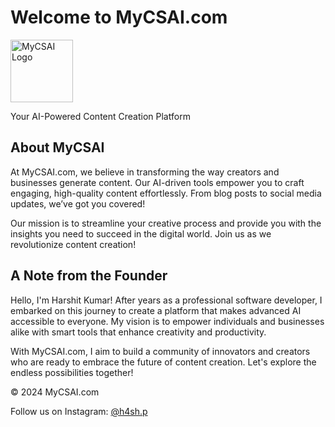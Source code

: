 <!DOCTYPE html>
<html lang="en">
<head>
    <meta charset="UTF-8">
    <meta name="viewport" content="width=device-width, initial-scale=1.0">
</head>
<body>
    <h1>Welcome to MyCSAI.com</h1>
    <img src="https://github.com/user-attachments/assets/6b0056cd-b3e1-482c-a1cf-e4dc9494c178" alt="MyCSAI Logo" style="width:100px;height:auto;"> <!-- Logo with size -->
    <p>Your AI-Powered Content Creation Platform</p>
    <h2>About MyCSAI</h2>
    <p>
        At MyCSAI.com, we believe in transforming the way creators and businesses generate content. 
        Our AI-driven tools empower you to craft engaging, high-quality content effortlessly. 
        From blog posts to social media updates, we’ve got you covered!
    </p>
    <p>
        Our mission is to streamline your creative process and provide you with the insights you need 
        to succeed in the digital world. Join us as we revolutionize content creation!
    </p>
    <h2>A Note from the Founder</h2>
    <p>
        Hello, I'm Harshit Kumar! After years as a professional software developer, I embarked on this 
        journey to create a platform that makes advanced AI accessible to everyone. My vision is to 
        empower individuals and businesses alike with smart tools that enhance creativity and productivity.
    </p>
    <p>
        With MyCSAI.com, I aim to build a community of innovators and creators who are ready to embrace 
        the future of content creation. Let's explore the endless possibilities together!
    </p>
    <footer>
        <p>&copy; 2024 MyCSAI.com</p>
        <p>Follow us on Instagram: <a href="https://www.instagram.com/h4sh.p/">@h4sh.p</a></p>
    </footer>

</body>


</html>
